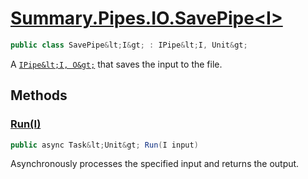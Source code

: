 # [Summary.Pipes.IO.SavePipe&lt;I&gt;](../src/Core/Pipes/IO/SavePipe.cs#L6)
```cs
public class SavePipe&lt;I&gt; : IPipe&lt;I, Unit&gt;
```

A [`IPipe&lt;I, O&gt;`](./Summary.Pipes.IPipe{I,O}.md) that saves the input to the file.

## Methods
### [Run(I)](../src/Core/Pipes/IO/SavePipe.cs#L9)
```cs
public async Task&lt;Unit&gt; Run(I input)
```

Asynchronously processes the specified input and returns the output.

